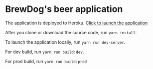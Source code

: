 # BrewDog's beer application

The application is deployed to Heroku. [Click to launch the application](https://brew-dog-react-app.herokuapp.com/)

After you clone or download the source code, run `yarn install`.

To launch the application locally, run `yarn run dev-server`.

For dev build, run `yarn run build:dev`.

For prod build, run `yarn run build:prod`

